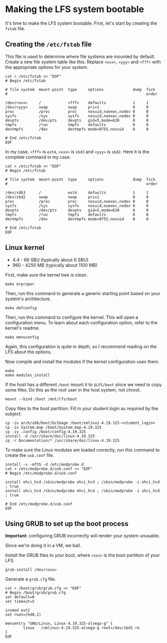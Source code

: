 <!-- markdownlint-configure-file { "MD013": { "line_length": 300 } } -->

# Making the LFS system bootable

It's time to make the LFS system bootable. First, let's start by creating the `fstab` file.

## Creating the `/etc/fstab` file

This file is used to determine where file systems are mounted by default.
Create a new file system table like this.
Replace `<xxx>`, `<yyy>` and `<fff>` with the appropriate options for your system.

```shell
cat > /etc/fstab << "EOF"
# Begin /etc/fstab

# file system  mount-point  type     options             dump  fsck
#                                                              order

/dev/<xxx>     /            <fff>    defaults            1     1
/dev/<yyy>     swap         swap     pri=1               0     0
proc           /proc        proc     nosuid,noexec,nodev 0     0
sysfs          /sys         sysfs    nosuid,noexec,nodev 0     0
devpts         /dev/pts     devpts   gid=5,mode=620      0     0
tmpfs          /run         tmpfs    defaults            0     0
devtmpfs       /dev         devtmpfs mode=0755,nosuid    0     0

# End /etc/fstab
EOF
```

In my case, `<fff>` is `ext4`, `<xxx>` is `sbd3` and `<yyy>` is `sbd2`.
Here it is the complete command in my case.

```shell
cat > /etc/fstab << "EOF"
# Begin /etc/fstab

# file system  mount-point  type     options             dump  fsck
#                                                              order

/dev/sdb3      /            ext4     defaults            1     1
/dev/sbd2      swap         swap     pri=1               0     0
proc           /proc        proc     nosuid,noexec,nodev 0     0
sysfs          /sys         sysfs    nosuid,noexec,nodev 0     0
devpts         /dev/pts     devpts   gid=5,mode=620      0     0
tmpfs          /run         tmpfs    defaults            0     0
devtmpfs       /dev         devtmpfs mode=0755,nosuid    0     0

# End /etc/fstab
EOF
```

## Linux kernel

- 4.4 - 66 SBU (typically about 6 SBU)
- 960 - 4250 MB (typically about 1100 MB)

First, make sure the kernel tree is clean.

```shell
make mrproper
```

Then, run this command to generate a generic starting point based on your system's architecture.

```shell
make defconfig
```

Then, run this command to configure the kernel.
This will open a configuration menu.
To learn about each configuration option, refer to the kernel's readme.

```shell
make menuconfig
```

Again, this configuration is quite in depth, so I recommend reading on the LFS about the options.

Now compile and install the modules if the kernel configuration uses them.

```shell
make
make modules_install
```

If the host has a different `/boot` mount it to `$LFS/boot` since we need to copy some files.
Do this as the root user in the host system, not chroot.

```shell
mount --bind /boot /mnt/lfs/boot
```

Copy files to the boot partition.
Fill in your student login as required by the subject.

```shell
cp -iv arch/x86/boot/bzImage /boot/vmlinuz-4.19.325-<student_login>
cp -iv System.map /boot/System.map-4.19.325
cp -iv .config /boot/config-4.19.325
install -d /usr/share/doc/linux-4.19.325
cp -r Documentation/* /usr/share/doc/linux-4.19.325
```

To make sure the Linux modules are loaded correctly, run this command to create the `usb.conf` file.

```shell
install -v -m755 -d /etc/modprobe.d
cat > /etc/modprobe.d/usb.conf << "EOF"
# Begin /etc/modprobe.d/usb.conf

install ohci_hcd /sbin/modprobe ehci_hcd ; /sbin/modprobe -i ohci_hcd ; true
install uhci_hcd /sbin/modprobe ehci_hcd ; /sbin/modprobe -i uhci_hcd ; true

# End /etc/modprobe.d/usb.conf
EOF
```

## Using GRUB to set up the boot process

**Important**: configuring GRUB incorrectly will render your system unusable.

Since we're doing it in a VM, we ball.

Install the GRUB files to your boot, where `<xxx>` is the boot partition of your LFS.

```shell
grub-install /dev/<xxx>
```

Generate a `grub.cfg` file.

```shell
cat > /boot/grub/grub.cfg << "EOF"
# Begin /boot/grub/grub.cfg
set default=0
set timeout=5

insmod ext2
set root=(hd0,2)

menuentry "GNU/Linux, Linux 4.19.325-alvega-g" {
        linux   /vmlinuz-4.19.325-alvega-g root=/dev/sbd1 ro
}
EOF
```
